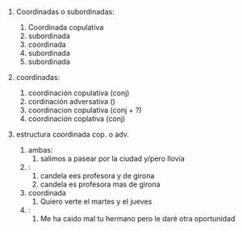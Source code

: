 1. Coordinadas o subordinadas:
	1.  Coordinada copulativa
	2. subordinada
	3. coordinada
	4. subordinada
	5. subordinada

2. coordinadas:
	1. coordinación copulativa (conj)
	2. cordinación adversativa ()
	3. coordinacion copulativa (conj + ?)
	4. coordinación coplativa (conj)

3. estructura coordinada cop. o adv.
	1. ambas:
		1.  salimos a pasear por la ciudad y/pero llovía
	2. :
		1. candela ees profesora y de girona
		2. candela es profesora mas de girona
	3. coordinada
		1. Quiero verte el martes y el jueves
	4. :
		1. Me ha caido mal tu hermano pero le daré otra oportunidad